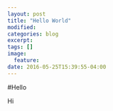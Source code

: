 ```yaml
---
layout: post
title: "Hello World"
modified:
categories: blog
excerpt:
tags: []
image:
  feature:
date: 2016-05-25T15:39:55-04:00
---
```


#Hello

Hi

